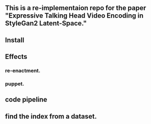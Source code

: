 ## This is a re-implementaion repo for the paper "Expressive Talking Head Video Encoding in StyleGan2 Latent-Space."

## Install

## Effects

### re-enactment.

### puppet.

## code pipeline

## find the index from a dataset.

